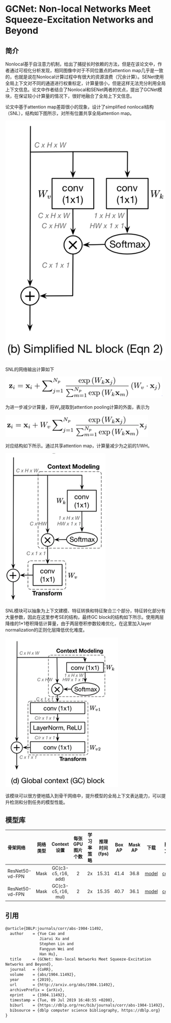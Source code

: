 # GCNet: Non-local Networks Meet Squeeze-Excitation Networks and Beyond

## 简介

Nonlocal基于自注意力机制，给出了捕捉长时依赖的方法，但是在该论文中，作者通过可视化分析发现，相同图像中对于不同位置点的attention map几乎是一致的，也就是说在Nonlocal计算过程中有很大的资源浪费（冗余计算）。SENet使用全局上下文对不同的通道进行权重标定，计算量很小，但是这样无法充分利用全局上下文信息。论文中作者结合了Nonlocal和SENet两者的优点，提出了GCNet模块，在保证较小计算量的情况下，很好地融合了全局上下文信息。

论文中基于attention map差距很小的现象，设计了simplified nonlocal结构（SNL），结构如下图所示，对所有位置共享全局attention map。

![gcnet_snl_module](../../docs/images/models/gcnet_snl_module.png)


SNL的网络输出计算如下

![gcnet_snl_out](../../docs/images/models/gcnet_snl_out.png)

为进一步减少计算量，将$W_v$提取到attention pooling计算的外面，表示为


![gcnet_snl_out_simple](../../docs/images/models/gcnet_snl_out_simple.png)


对应结构如下所示。通过共享attention map，计算量减少为之前的1/WH。

![gcnet_snl_module_simple](../../docs/images/models/gcnet_snl_module_simple.png)


SNL模块可以抽象为上下文建模、特征转换和特征聚合三个部分，特征转化部分有大量参数，因此在这里参考SE的结构，最终GC block的结构如下所示。使用两层降维的1*1卷积降低计算量，由于两层卷积参数较难优化，在这里加入layer normalization的正则化层降低优化难度。

![gcnet_gcblock_module](../../docs/images/models/gcnet_gcblock_module.png)


该模块可以很方便地插入到骨干网络中，提升模型的全局上下文表达能力，可以提升检测和分割任务的模型性能。


## 模型库

| 骨架网络             | 网络类型 | Context设置     | 每张GPU图片个数 | 学习率策略 |推理时间(fps) | Box AP | Mask AP |                           下载                          | 配置文件 |
| :---------------------- | :-------------: |  :-------------:  | :-------: | :-----: | :------------: | :----: | :-----: | :----------------------------------------------------------: | :-----: |
| ResNet50-vd-FPN         | Mask       | GC(c3-c5, r16, add)  |     2     |   2x    |     15.31     |  41.4  |    36.8    | [model](https://paddlemodels.bj.bcebos.com/object_detection/mask_rcnn_r50_vd_fpn_gcb_add_r16_2x.tar) | [config](https://github.com/PaddlePaddle/PaddleDetection/tree/master/configs/gcnet/mask_rcnn_r50_vd_fpn_gcb_add_r16_2x.yml) |
| ResNet50-vd-FPN         | Mask       | GC(c3-c5, r16, mul)  |     2     |   2x    |     15.35     |  40.7  |    36.1    | [model](https://paddlemodels.bj.bcebos.com/object_detection/mask_rcnn_r50_vd_fpn_gcb_mul_r16_2x.tar) | [config](https://github.com/PaddlePaddle/PaddleDetection/tree/master/configs/gcnet/mask_rcnn_r50_vd_fpn_gcb_mul_r16_2x.yml) |


## 引用

```
@article{DBLP:journals/corr/abs-1904-11492,
  author    = {Yue Cao and
               Jiarui Xu and
               Stephen Lin and
               Fangyun Wei and
               Han Hu},
  title     = {GCNet: Non-local Networks Meet Squeeze-Excitation Networks and Beyond},
  journal   = {CoRR},
  volume    = {abs/1904.11492},
  year      = {2019},
  url       = {http://arxiv.org/abs/1904.11492},
  archivePrefix = {arXiv},
  eprint    = {1904.11492},
  timestamp = {Tue, 09 Jul 2019 16:48:55 +0200},
  biburl    = {https://dblp.org/rec/bib/journals/corr/abs-1904-11492},
  bibsource = {dblp computer science bibliography, https://dblp.org}
}
```

